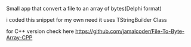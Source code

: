 Small app that convert a file to an array of bytes(Delphi format)

i coded this snippet for my own need it uses TStringBuilder Class

for C++ version check here https://github.com/jamalcoder/File-To-Byte-Array-CPP
